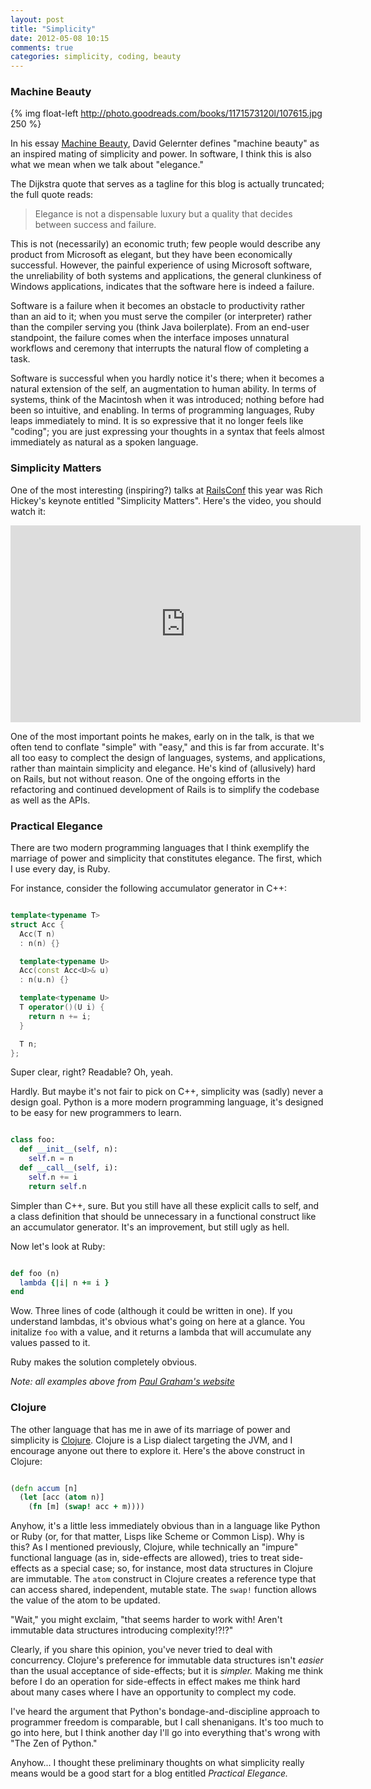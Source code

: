 ```yaml
---
layout: post
title: "Simplicity"
date: 2012-05-08 10:15
comments: true
categories: simplicity, coding, beauty
---
```


### Machine Beauty

{% img float-left http://photo.goodreads.com/books/1171573120l/107615.jpg 250 %}

In his essay [Machine Beauty](http://www.goodreads.com/book/show/107615.Machine_Beauty), David Gelernter defines "machine beauty" as an inspired mating of simplicity and power. In software, I think this is also what we mean when we talk about "elegance."



The Dijkstra quote that serves as a tagline for this blog is actually truncated; the full quote reads:

> Elegance is not a dispensable luxury but a quality that decides between success and failure.

This is not (necessarily) an economic truth; few people would describe any product from Microsoft as elegant, but they have been economically successful. However, the painful experience of using Microsoft software, the unreliability of both systems and applications, the general clunkiness of Windows applications, indicates that the software here is indeed a failure.

Software is a failure when it becomes an obstacle to productivity rather than an aid to it; when you must serve the compiler (or interpreter) rather than the compiler serving you (think Java boilerplate). From an end-user standpoint, the failure comes when the interface imposes unnatural workflows and ceremony that interrupts the natural flow of completing a task.

Software is successful when you hardly notice it's there; when it becomes a natural extension of the self, an augmentation to human ability. In terms of systems, think of the Macintosh when it was introduced; nothing before had been so intuitive, and enabling. In terms of programming languages, Ruby leaps immediately to mind. It is so expressive that it no longer feels like "coding"; you are just expressing your thoughts in a syntax that feels almost immediately as natural as a spoken language.

<!-- more -->

### Simplicity Matters

One of the most interesting (inspiring?) talks at [RailsConf](http://railsconf2012.com/) this year was Rich Hickey's keynote entitled "Simplicity Matters". Here's the video, you should watch it:

<iframe width="560" height="315" src="http://www.youtube-nocookie.com/embed/rI8tNMsozo0" frameborder="0" allowfullscreen></iframe>

One of the most important points he makes, early on in the talk, is that we often tend to conflate "simple" with "easy," and this is far from accurate. It's all too easy to complect the design of languages, systems, and applications, rather than maintain simplicity and elegance. He's kind of (allusively) hard on Rails, but not without reason. One of the ongoing efforts in the refactoring and continued development of Rails is to simplify the codebase as well as the APIs.

### Practical Elegance

There are two modern programming languages that I think exemplify the marriage of power and simplicity that constitutes elegance. The first, which I use every day, is Ruby.

For instance, consider the following accumulator generator in C++:

```c++ title:"Accumulator Generator" url:"http://www.paulgraham.com/accgen.html"

template<typename T>
struct Acc {
  Acc(T n)
  : n(n) {}

  template<typename U>
  Acc(const Acc<U>& u)
  : n(u.n) {}

  template<typename U>
  T operator()(U i) {
    return n += i;
  }

  T n;
};

```

Super clear, right? Readable? Oh, yeah.

Hardly. But maybe it's not fair to pick on C++, simplicity was (sadly) never a design goal.
Python is a more modern programming language, it's designed to be easy for new programmers to learn.

```python title:"Accumulator Generator" url:"http://www.paulgraham.com/accgen.html"

class foo:
  def __init__(self, n):
    self.n = n
  def __call__(self, i):
    self.n += i
    return self.n

```

Simpler than C++, sure. But you still have all these explicit calls to self, and a class definition that should be unnecessary in a functional construct like an accumulator generator. It's an improvement, but still ugly as hell.

Now let's look at Ruby:

```ruby title:"Accumulator Generator" url:"http://www.paulgraham.com/accgen.html"

def foo (n)
  lambda {|i| n += i }
end

```

Wow. Three lines of code (although it could be written in one). If you understand lambdas, it's obvious what's going on here at a glance. You initalize `foo` with a value, and it returns a lambda that will accumulate any values passed to it.

Ruby makes the solution completely obvious.

_Note: all examples above from [Paul Graham's website](http://www.paulgraham.com/accgen.html)_

### Clojure

The other language that has me in awe of its marriage of power and simplicity is [Clojure](http://clojure.org). Clojure is a Lisp dialect targeting the JVM, and I encourage anyone out there to explore it. Here's the above construct in Clojure:


```clojure title:"Accumulator Generator"

(defn accum [n]
  (let [acc (atom n)]
    (fn [m] (swap! acc + m))))

```

Anyhow, it's a little less immediately obvious than in a language like Python or Ruby (or, for that matter, Lisps like Scheme or Common Lisp). Why is this? As I mentioned previously, Clojure, while technically an "impure" functional language (as in, side-effects are allowed), tries to treat side-effects as a special case; so, for instance, most data structures in Clojure are immutable. The `atom` construct in Clojure creates a reference type that can access shared, independent, mutable state. The `swap!` function allows the value of the atom to be updated.

"Wait," you might exclaim, "that seems harder to work with! Aren't immutable data structures introducing complexity!?!?"

Clearly, if you share this opinion, you've never tried to deal with concurrency. Clojure's preference for immutable data structures isn't _easier_ than the usual acceptance of side-effects; but it is _simpler._ Making me think before I do an operation for side-effects in effect makes me think hard about many cases where I have an opportunity to complect my code.

I've heard the argument that Python's bondage-and-discipline approach to programmer freedom is comparable, but I call shenanigans. It's too much to go into here, but I think another day I'll go into everything that's wrong with "The Zen of Python."

Anyhow... I thought these preliminary thoughts on what simplicity really means would be a good start for a blog entitled *Practical Elegance.*
